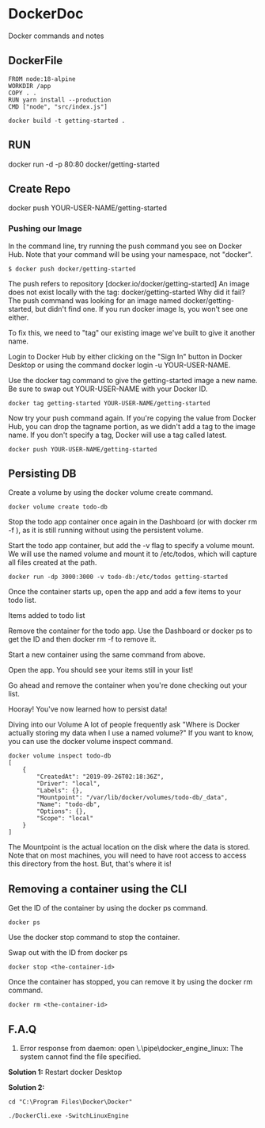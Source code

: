 # DockerDoc
Docker commands and notes

## DockerFile
```
FROM node:18-alpine
WORKDIR /app
COPY . .
RUN yarn install --production
CMD ["node", "src/index.js"]
```
```
docker build -t getting-started .
```

## RUN
docker run -d -p 80:80 docker/getting-started

## Create Repo

docker push YOUR-USER-NAME/getting-started

### Pushing our Image
In the command line, try running the push command you see on Docker Hub. Note that your command will be using your namespace, not "docker".

```
$ docker push docker/getting-started
```

The push refers to repository [docker.io/docker/getting-started]
An image does not exist locally with the tag: docker/getting-started
Why did it fail? The push command was looking for an image named docker/getting-started, but didn't find one. If you run docker image ls, you won't see one either.

To fix this, we need to "tag" our existing image we've built to give it another name.

Login to Docker Hub by either clicking on the "Sign In" button in Docker Desktop or using the command docker login -u YOUR-USER-NAME.

Use the docker tag command to give the getting-started image a new name. Be sure to swap out YOUR-USER-NAME with your Docker ID.

```
docker tag getting-started YOUR-USER-NAME/getting-started
```

Now try your push command again. If you're copying the value from Docker Hub, you can drop the tagname portion, as we didn't add a tag to the image name. If you don't specify a tag, Docker will use a tag called latest.

```
docker push YOUR-USER-NAME/getting-started
```
## Persisting DB

Create a volume by using the docker volume create command.

```
docker volume create todo-db
```

Stop the todo app container once again in the Dashboard (or with docker rm -f <container-id>), as it is still running without using the persistent volume.

Start the todo app container, but add the -v flag to specify a volume mount. We will use the named volume and mount it to /etc/todos, which will capture all files created at the path.

```
docker run -dp 3000:3000 -v todo-db:/etc/todos getting-started
```
Once the container starts up, open the app and add a few items to your todo list.

Items added to todo list

Remove the container for the todo app. Use the Dashboard or docker ps to get the ID and then docker rm -f <container-id> to remove it.

Start a new container using the same command from above.

Open the app. You should see your items still in your list!

Go ahead and remove the container when you're done checking out your list.

Hooray! You've now learned how to persist data!
  
Diving into our Volume
A lot of people frequently ask "Where is Docker actually storing my data when I use a named volume?" If you want to know, you can use the docker volume inspect command.

```
docker volume inspect todo-db
[
    {
        "CreatedAt": "2019-09-26T02:18:36Z",
        "Driver": "local",
        "Labels": {},
        "Mountpoint": "/var/lib/docker/volumes/todo-db/_data",
        "Name": "todo-db",
        "Options": {},
        "Scope": "local"
    }
]
```
The Mountpoint is the actual location on the disk where the data is stored. Note that on most machines, you will need to have root access to access this directory from the host. But, that's where it is!

## Removing a container using the CLI
Get the ID of the container by using the docker ps command.

```
docker ps
```
Use the docker stop command to stop the container.


Swap out <the-container-id> with the ID from docker ps
```
docker stop <the-container-id>
```
Once the container has stopped, you can remove it by using the docker rm command.

```
docker rm <the-container-id>
```
  


## F.A.Q

1. Error response from daemon: open \\.\pipe\docker_engine_linux: The system cannot find the file specified.

**Solution 1:** Restart docker Desktop

**Solution 2:**
```
cd "C:\Program Files\Docker\Docker"

./DockerCli.exe -SwitchLinuxEngine
```


